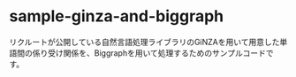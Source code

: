 # sample-ginza-and-biggraph

リクルートが公開している自然言語処理ライブラリのGiNZAを用いて用意した単語間の係り受け関係を、Biggraphを用いて処理するためのサンプルコードです。

